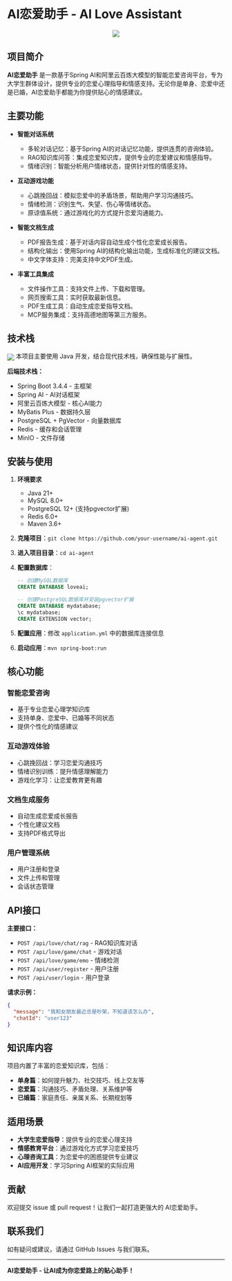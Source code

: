 # AI恋爱助手 - AI Love Assistant

<p align="center">
  <img src="https://capsule-render.vercel.app/api?type=waving&color=timeGradient&height=300&&section=header&text=AI恋爱助手&fontSize=90&fontAlign=50&fontAlignY=30&desc=AI Love Assistant&descAlign=50&descSize=30&descAlignY=60&animation=twinkling" />
</p>

## 项目简介

**AI恋爱助手** 是一款基于Spring AI和阿里云百炼大模型的智能恋爱咨询平台，专为大学生群体设计，提供专业的恋爱心理指导和情感支持。无论你是单身、恋爱中还是已婚，AI恋爱助手都能为你提供贴心的情感建议。

## 主要功能

- **智能对话系统**  
  - 多轮对话记忆：基于Spring AI的对话记忆功能，提供连贯的咨询体验。
  - RAG知识库问答：集成恋爱知识库，提供专业的恋爱建议和情感指导。
  - 情绪识别：智能分析用户情绪状态，提供针对性的情感支持。

- **互动游戏功能**  
  - 心跳挽回战：模拟恋爱中的矛盾场景，帮助用户学习沟通技巧。
  - 情绪检测：识别生气、失望、伤心等情绪状态。
  - 原谅值系统：通过游戏化的方式提升恋爱沟通能力。

- **智能文档生成**  
  - PDF报告生成：基于对话内容自动生成个性化恋爱成长报告。
  - 结构化输出：使用Spring AI的结构化输出功能，生成标准化的建议文档。
  - 中文字体支持：完美支持中文PDF生成。

- **丰富工具集成**  
  - 文件操作工具：支持文件上传、下载和管理。
  - 网页搜索工具：实时获取最新信息。
  - PDF生成工具：自动生成恋爱指导文档。
  - MCP服务集成：支持高德地图等第三方服务。

## 技术栈
<img align="center" src="https://skillicons.dev/icons?i=java,spring,mysql,postgresql,redis&theme=light" />
本项目主要使用 Java 开发，结合现代技术栈，确保性能与扩展性。

**后端技术栈：**
- Spring Boot 3.4.4 - 主框架
- Spring AI - AI对话框架
- 阿里云百炼大模型 - 核心AI能力
- MyBatis Plus - 数据持久层
- PostgreSQL + PgVector - 向量数据库
- Redis - 缓存和会话管理
- MinIO - 文件存储

## 安装与使用

1. **环境要求**
   - Java 21+
   - MySQL 8.0+
   - PostgreSQL 12+ (支持pgvector扩展)
   - Redis 6.0+
   - Maven 3.6+

2. **克隆项目**：`git clone https://github.com/your-username/ai-agent.git`
3. **进入项目目录**：`cd ai-agent`
4. **配置数据库**：
   ```sql
   -- 创建MySQL数据库
   CREATE DATABASE loveai;
   
   -- 创建PostgreSQL数据库并安装pgvector扩展
   CREATE DATABASE mydatabase;
   \c mydatabase;
   CREATE EXTENSION vector;
   ```
5. **配置应用**：修改 `application.yml` 中的数据库连接信息
6. **启动应用**：`mvn spring-boot:run`

## 核心功能

### 智能恋爱咨询
- 基于专业恋爱心理学知识库
- 支持单身、恋爱中、已婚等不同状态
- 提供个性化的情感建议

### 互动游戏体验
- 心跳挽回战：学习恋爱沟通技巧
- 情绪识别训练：提升情感理解能力
- 游戏化学习：让恋爱教育更有趣

### 文档生成服务
- 自动生成恋爱成长报告
- 个性化建议文档
- 支持PDF格式导出

### 用户管理系统
- 用户注册和登录
- 文件上传和管理
- 会话状态管理

## API接口

**主要接口：**
- `POST /api/love/chat/rag` - RAG知识库对话
- `POST /api/love/game/chat` - 游戏对话
- `POST /api/love/game/emo` - 情绪检测
- `POST /api/user/register` - 用户注册
- `POST /api/user/login` - 用户登录

**请求示例：**
```json
{
  "message": "我和女朋友最近总是吵架，不知道该怎么办",
  "chatId": "user123"
}
```

## 知识库内容

项目内置了丰富的恋爱知识库，包括：
- **单身篇**：如何提升魅力、社交技巧、线上交友等
- **恋爱篇**：沟通技巧、矛盾处理、关系维护等  
- **已婚篇**：家庭责任、亲属关系、长期规划等

## 适用场景

- **大学生恋爱指导**：提供专业的恋爱心理支持
- **情感教育平台**：通过游戏化方式学习恋爱技巧
- **心理咨询工具**：为恋爱中的困惑提供专业建议
- **AI应用开发**：学习Spring AI框架的实际应用

## 贡献

欢迎提交 issue 或 pull request！让我们一起打造更强大的 AI恋爱助手。

## 联系我们

如有疑问或建议，请通过 GitHub Issues 与我们联系。

---

**AI恋爱助手 - 让AI成为你恋爱路上的贴心助手！**
